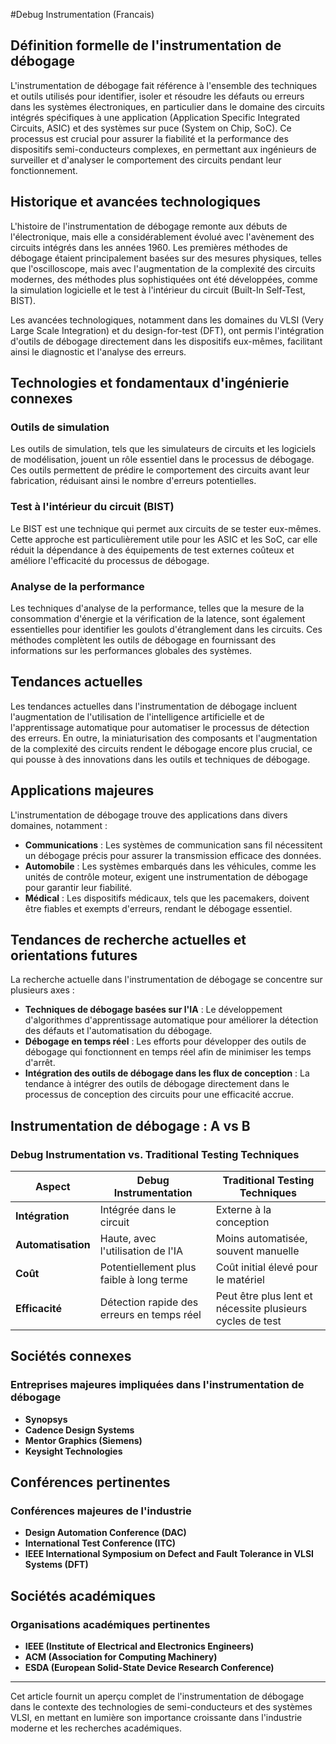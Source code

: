 #Debug Instrumentation (Francais)

## Définition formelle de l'instrumentation de débogage

L'instrumentation de débogage fait référence à l'ensemble des techniques et outils utilisés pour identifier, isoler et résoudre les défauts ou erreurs dans les systèmes électroniques, en particulier dans le domaine des circuits intégrés spécifiques à une application (Application Specific Integrated Circuits, ASIC) et des systèmes sur puce (System on Chip, SoC). Ce processus est crucial pour assurer la fiabilité et la performance des dispositifs semi-conducteurs complexes, en permettant aux ingénieurs de surveiller et d'analyser le comportement des circuits pendant leur fonctionnement.

## Historique et avancées technologiques

L'histoire de l'instrumentation de débogage remonte aux débuts de l'électronique, mais elle a considérablement évolué avec l'avènement des circuits intégrés dans les années 1960. Les premières méthodes de débogage étaient principalement basées sur des mesures physiques, telles que l'oscilloscope, mais avec l'augmentation de la complexité des circuits modernes, des méthodes plus sophistiquées ont été développées, comme la simulation logicielle et le test à l'intérieur du circuit (Built-In Self-Test, BIST).

Les avancées technologiques, notamment dans les domaines du VLSI (Very Large Scale Integration) et du design-for-test (DFT), ont permis l'intégration d'outils de débogage directement dans les dispositifs eux-mêmes, facilitant ainsi le diagnostic et l'analyse des erreurs.

## Technologies et fondamentaux d'ingénierie connexes

### Outils de simulation

Les outils de simulation, tels que les simulateurs de circuits et les logiciels de modélisation, jouent un rôle essentiel dans le processus de débogage. Ces outils permettent de prédire le comportement des circuits avant leur fabrication, réduisant ainsi le nombre d'erreurs potentielles.

### Test à l'intérieur du circuit (BIST)

Le BIST est une technique qui permet aux circuits de se tester eux-mêmes. Cette approche est particulièrement utile pour les ASIC et les SoC, car elle réduit la dépendance à des équipements de test externes coûteux et améliore l'efficacité du processus de débogage.

### Analyse de la performance

Les techniques d'analyse de la performance, telles que la mesure de la consommation d'énergie et la vérification de la latence, sont également essentielles pour identifier les goulots d'étranglement dans les circuits. Ces méthodes complètent les outils de débogage en fournissant des informations sur les performances globales des systèmes.

## Tendances actuelles

Les tendances actuelles dans l'instrumentation de débogage incluent l'augmentation de l'utilisation de l'intelligence artificielle et de l'apprentissage automatique pour automatiser le processus de détection des erreurs. En outre, la miniaturisation des composants et l'augmentation de la complexité des circuits rendent le débogage encore plus crucial, ce qui pousse à des innovations dans les outils et techniques de débogage.

## Applications majeures

L'instrumentation de débogage trouve des applications dans divers domaines, notamment :

- **Communications** : Les systèmes de communication sans fil nécessitent un débogage précis pour assurer la transmission efficace des données.
- **Automobile** : Les systèmes embarqués dans les véhicules, comme les unités de contrôle moteur, exigent une instrumentation de débogage pour garantir leur fiabilité.
- **Médical** : Les dispositifs médicaux, tels que les pacemakers, doivent être fiables et exempts d'erreurs, rendant le débogage essentiel.

## Tendances de recherche actuelles et orientations futures

La recherche actuelle dans l'instrumentation de débogage se concentre sur plusieurs axes :

- **Techniques de débogage basées sur l'IA** : Le développement d'algorithmes d'apprentissage automatique pour améliorer la détection des défauts et l'automatisation du débogage.
- **Débogage en temps réel** : Les efforts pour développer des outils de débogage qui fonctionnent en temps réel afin de minimiser les temps d'arrêt.
- **Intégration des outils de débogage dans les flux de conception** : La tendance à intégrer des outils de débogage directement dans le processus de conception des circuits pour une efficacité accrue.

## Instrumentation de débogage : A vs B

### Debug Instrumentation vs. Traditional Testing Techniques

| Aspect                      | Debug Instrumentation                         | Traditional Testing Techniques               |
|-----------------------------|----------------------------------------------|---------------------------------------------|
| **Intégration**             | Intégrée dans le circuit                     | Externe à la conception                     |
| **Automatisation**          | Haute, avec l'utilisation de l'IA           | Moins automatisée, souvent manuelle         |
| **Coût**                    | Potentiellement plus faible à long terme    | Coût initial élevé pour le matériel         |
| **Efficacité**              | Détection rapide des erreurs en temps réel   | Peut être plus lent et nécessite plusieurs cycles de test |

## Sociétés connexes

### Entreprises majeures impliquées dans l'instrumentation de débogage

- **Synopsys**
- **Cadence Design Systems**
- **Mentor Graphics (Siemens)**
- **Keysight Technologies**

## Conférences pertinentes

### Conférences majeures de l'industrie

- **Design Automation Conference (DAC)**
- **International Test Conference (ITC)**
- **IEEE International Symposium on Defect and Fault Tolerance in VLSI Systems (DFT)**

## Sociétés académiques

### Organisations académiques pertinentes

- **IEEE (Institute of Electrical and Electronics Engineers)**
- **ACM (Association for Computing Machinery)**
- **ESDA (European Solid-State Device Research Conference)**

---

Cet article fournit un aperçu complet de l'instrumentation de débogage dans le contexte des technologies de semi-conducteurs et des systèmes VLSI, en mettant en lumière son importance croissante dans l'industrie moderne et les recherches académiques.